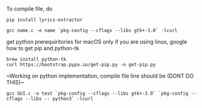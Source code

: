 To compile file, do
```
pip install lyrics-extractor

```
```
gcc name.c -o name `pkg-config --cflags --libs gtk+-3.0` -lcurl
```

get python prerequiritories for macOS only if you are using linux, google how to get pip and python-tk

```
brew install python-tk
curl https://bootstrap.pypa.io/get-pip.py -o get-pip.py

```

~Working on python implementation, compile file line should be (DONT DO THIS)~
```
gcc GUI.c -o test `pkg-config --cflags --libs gtk+-3.0` `pkg-config --cflags --libs -- python3` -lcurl
```
